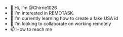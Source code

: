 - 👋 Hi, I’m @Chirrie1026
- 👀 I’m interested in REMOTASK.
- 🌱 I’m currently learning how to create a fake USA id
- 💞️ I’m looking to collaborate on working remotely
- 📫 How to reach me 

<!---
Chirrie1026/Chirrie1026 is a ✨ special ✨ repository because its `README.md` (this file) appears on your GitHub profile.
You can click the Preview link to take a look at your changes.
--->
